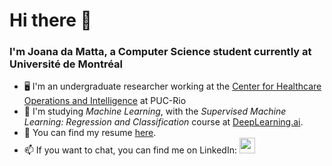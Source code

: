 # Hi there 👋
### I'm Joana da Matta, a Computer Science student currently at Université de Montréal

- 🖥️ I'm an undergraduate researcher working at the <a href = "https://sites.google.com/view/nois-pucrio/home">Center for Healthcare Operations and Intelligence</a> at PUC-Rio
- 🌱 I'm studying _Machine Learning_, with the _Supervised Machine Learning: Regression and Classification_ course at <a href = "https://www.deeplearning.ai/courses/machine-learning-specialization/">DeepLearning.ai</a>.
- 💫 You can find my resume <a href="https://jodamatta.notion.site/Joana-da-Matta-3dfc99eeda874db9b1e20edbd539e3dd?pvs=4">here</a>.
- 📫 If you want to chat, you can find me on LinkedIn:  <a href="https://www.linkedin.com/in/joanadamatta/"><img src="https://www.vectorlogo.zone/logos/linkedin/linkedin-icon.svg" width="25" height="25"/></a>

